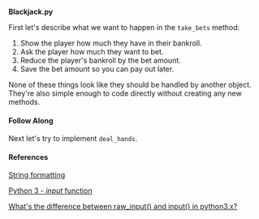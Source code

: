 **Blackjack.py**

First let's describe what we want to happen in the `take_bets` method:

1. Show the player how much they have in their bankroll.
2. Ask the player how much they want to bet.
3. Reduce the player's bankroll by the bet amount.
4. Save the bet amount so you can pay out later.

None of these things look like they should be handled by another object. They're
also simple enough to code directly without creating any new methods.

#### Follow Along

Next let's try to implement `deal_hands`.

#### References

[String formatting](https://mkaz.tech/code/python-string-format-cookbook/)

[Python 3 - *input* function](https://docs.python.org/3/library/functions.html#input)

[What's the difference between raw_input() and input() in python3.x?](https://stackoverflow.com/questions/4915361/whats-the-difference-between-raw-input-and-input-in-python3-x)
